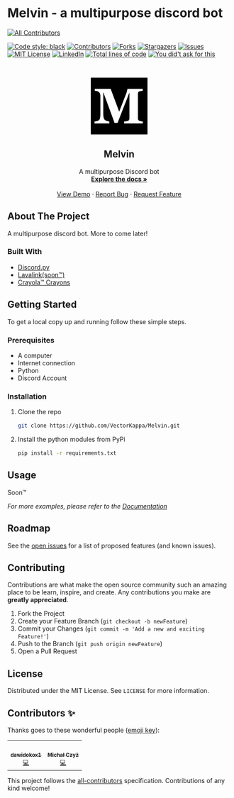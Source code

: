 # Melvin - a multipurpose discord bot

<!-- ALL-CONTRIBUTORS-BADGE:START - Do not remove or modify this section -->
[![All Contributors](https://img.shields.io/badge/all_contributors-2-orange.svg?style=for-the-badge)](#contributors)
<!-- ALL-CONTRIBUTORS-BADGE:END -->

[![Code style: black][codestyle-shield]][codestyle-url]
[![Contributors][contributors-shield]][contributors-url]
[![Forks][forks-shield]][forks-url]
[![Stargazers][stars-shield]][stars-url]
[![Issues][issues-shield]][issues-url]
[![MIT License][license-shield]][license-url]
[![LinkedIn][linkedin-shield]][linkedin-url]
[![Total lines of code][codelines-shield]][codelines-url]
[![You did't ask for this][ydaft-shield]][ydaft-url]

<!-- PROJECT LOGO -->
<!-- markdownlint-disable -->
<br />
<p align="center">
  <a href="https://github.com/VectorKappa/Melvin">
    <img src="images/logo.png" alt="Logo" width="128" height="128">
  </a>

  <h2 align="center">Melvin</h2>

  <p align="center">
    A multipurpose Discord bot
    <br />
    <a href="https://github.com/VectorKappa/Melvin"><strong>Explore the docs »</strong></a>
    <br />
    <br />
    <a href="https://github.com/VectorKappa/Melvin">View Demo</a>
    ·
    <a href="https://github.com/VectorKappa/Melvin/issues">Report Bug</a>
    ·
    <a href="https://github.com/VectorKappa/Melvin/issues">Request Feature</a>
  </p>
</p>
<!-- markdownlint-restore -->

## About The Project

A multipurpose discord bot. More to come later!

### Built With

- [Discord.py](https://github.com/Rapptz/discord.py)
- [Lavalink(soon™)](https://github.com/Frederikam/Lavalink/)
- [Crayola™ Crayons](https://www.crayola.com/)

<!-- GETTING STARTED -->

## Getting Started

To get a local copy up and running follow these simple steps.

### Prerequisites

- A computer
- Internet connection
- Python
- Discord Account

### Installation

1. Clone the repo

   ```sh
   git clone https://github.com/VectorKappa/Melvin.git
   ```

2. Install the python modules from PyPi

   ```sh
   pip install -r requirements.txt
   ```

## Usage

Soon™

_For more examples, please refer to the [Documentation](https://github.com/VectorKappa/Melvin/wiki)_

## Roadmap

See the [open issues](https://github.com/VectorKappa/Melvin/issues) for a list of proposed features (and known issues).

## Contributing

Contributions are what make the open source community such an amazing place to be learn, inspire, and create. Any contributions you make are **greatly appreciated**.

1. Fork the Project
2. Create your Feature Branch (`git checkout -b newFeature`)
3. Commit your Changes (`git commit -m 'Add a new and exciting Feature!'`)
4. Push to the Branch (`git push origin newFeature`)
5. Open a Pull Request

<!-- LICENSE -->

## License

Distributed under the MIT License. See `LICENSE` for more information.

[contributors-shield]: https://img.shields.io/github/contributors/VectorKappa/Melvin.svg?style=for-the-badge
[contributors-url]: https://github.com/VectorKappa/Melvin/graphs/contributors
[forks-shield]: https://img.shields.io/github/forks/VectorKappa/Melvin.svg?style=for-the-badge
[forks-url]: https://github.com/VectorKappa/Melvin/network/members
[stars-shield]: https://img.shields.io/github/stars/VectorKappa/Melvin.svg?style=for-the-badge
[stars-url]: https://github.com/VectorKappa/Melvin/stargazers
[issues-shield]: https://img.shields.io/github/issues/VectorKappa/Melvin.svg?style=for-the-badge
[issues-url]: https://github.com/VectorKappa/Melvin/issues
[license-shield]: https://img.shields.io/github/license/VectorKappa/Melvin.svg?style=for-the-badge
[license-url]: https://github.com/VectorKappa/Melvin/blob/master/LICENSE.txt
[linkedin-shield]: https://img.shields.io/badge/-LinkedIn-black.svg?style=for-the-badge&logo=linkedin&colorB=555
[linkedin-url]: https://linkedin.com/in/VectorKappa
[codestyle-shield]: https://img.shields.io/badge/code%20style-black-000000?style=for-the-badge
[codestyle-url]: https://github.com/psf/black
[codelines-shield]: https://img.shields.io/tokei/lines/github/VectorKappa/Melvin?style=for-the-badge
[codelines-url]: https://www.gitmemory.com/VectorKappa/Melvin
[ydaft-shield]: https://img.shields.io/badge/You%20didn't-Ask%20for%20this-lightgrey?style=for-the-badge
[ydaft-url]: http://endless.horse/

## Contributors ✨

Thanks goes to these wonderful people ([emoji key](https://allcontributors.org/docs/en/emoji-key)):

<!-- ALL-CONTRIBUTORS-LIST:START - Do not remove or modify this section -->
<!-- prettier-ignore-start -->
<!-- markdownlint-disable -->
<table>
  <tr>
    <td align="center"><a href="https://github.com/dawidokox1"><img src="https://avatars.githubusercontent.com/u/16292679?v=4?s=100" width="100px;" alt=""/><br /><sub><b>dawidokox1</b></sub></a><br /><a href="https://github.com/VectorKappa/Melvin/commits?author=dawidokox1" title="Code">💻</a></td>
    <td align="center"><a href="http://mczyz.icu"><img src="https://avatars.githubusercontent.com/u/26971938?v=4?s=100" width="100px;" alt=""/><br /><sub><b>Michał Czyż</b></sub></a><br /><a href="https://github.com/VectorKappa/Melvin/commits?author=eRgo35" title="Code">💻</a></td>
  </tr>
</table>

<!-- markdownlint-restore -->
<!-- prettier-ignore-end -->

<!-- ALL-CONTRIBUTORS-LIST:END -->

This project follows the [all-contributors](https://github.com/all-contributors/all-contributors) specification. Contributions of any kind welcome!
